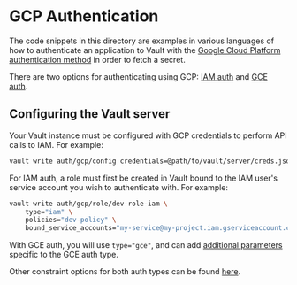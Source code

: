 # GCP Authentication

The code snippets in this directory are examples in various languages of how to
authenticate an application to Vault with the
[Google Cloud Platform authentication method](https://www.vaultproject.io/docs/auth/gcp)
in order to fetch a secret.

There are two options for authenticating using GCP:
[IAM auth](https://www.vaultproject.io/docs/auth/gcp#iam-login) and
[GCE auth](https://www.vaultproject.io/docs/auth/gcp#gce-login).

## Configuring the Vault server

Your Vault instance must be configured with GCP credentials to perform API calls
to IAM. For example:

```sh
vault write auth/gcp/config credentials=@path/to/vault/server/creds.json
```

For IAM auth, a role must first be created in Vault bound to the IAM user's
service account you wish to authenticate with. For example:

```sh
vault write auth/gcp/role/dev-role-iam \
    type="iam" \
    policies="dev-policy" \
    bound_service_accounts="my-service@my-project.iam.gserviceaccount.com"
```

With GCE auth, you will use `type="gce"`, and can add
[additional parameters](https://www.vaultproject.io/api/auth/gcp#gce-only-parameters)
specific to the GCE auth type.

Other constraint options for both auth types can be found
[here](https://www.vaultproject.io/api/auth/gcp#create-role).
